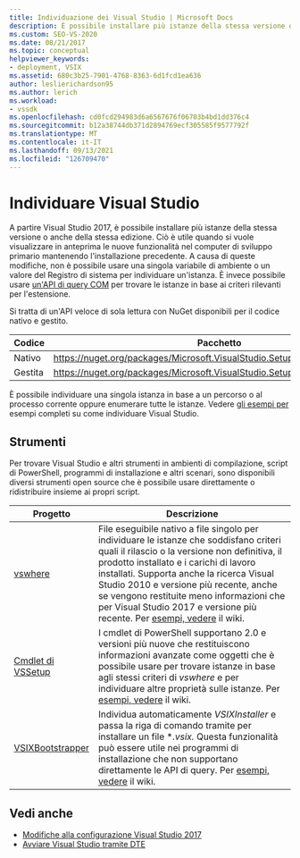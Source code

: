 ```yaml
---
title: Individuazione dei Visual Studio | Microsoft Docs
description: È possibile installare più istanze della stessa versione di Visual Studio. Informazioni su come usare un'API di query COM per trovare l'istanza desiderata.
ms.custom: SEO-VS-2020
ms.date: 08/21/2017
ms.topic: conceptual
helpviewer_keywords:
- deployment, VSIX
ms.assetid: 680c3b25-7901-4768-8363-6d1fcd1ea636
author: leslierichardson95
ms.author: lerich
ms.workload:
- vssdk
ms.openlocfilehash: cd0fcd294983d6a6567676f06703b4bd1dd376c4
ms.sourcegitcommit: b12a38744db371d2894769ecf305585f9577792f
ms.translationtype: MT
ms.contentlocale: it-IT
ms.lasthandoff: 09/13/2021
ms.locfileid: "126709470"
---
```

# <a name="locate-visual-studio"></a>Individuare Visual Studio

A partire Visual Studio 2017, è possibile installare più istanze della stessa versione o anche della stessa edizione. Ciò è utile quando si vuole visualizzare in anteprima le nuove funzionalità nel computer di sviluppo primario mantenendo l'installazione precedente. A causa di queste modifiche, non è possibile usare una singola variabile di ambiente o un valore del Registro di sistema per individuare un'istanza. È invece possibile usare [un'API di query COM](/dotnet/api/microsoft.visualstudio.setup.configuration) per trovare le istanze in base ai criteri rilevanti per l'estensione.

Si tratta di un'API veloce di sola lettura con NuGet disponibili per il codice nativo e gestito.

| Codice | Pacchetto |
| ---- | --- |
| Nativo | https://nuget.org/packages/Microsoft.VisualStudio.Setup.Configuration.Native |
| Gestita | https://nuget.org/packages/Microsoft.VisualStudio.Setup.Configuration.Interop |

È possibile individuare una singola istanza in base a un percorso o al processo corrente oppure enumerare tutte le istanze. Vedere [gli esempi per](https://github.com/Microsoft/vs-setup-samples) esempi completi su come individuare Visual Studio.

## <a name="tools"></a>Strumenti

Per trovare Visual Studio e altri strumenti in ambienti di compilazione, script di PowerShell, programmi di installazione e altri scenari, sono disponibili diversi strumenti open source che è possibile usare direttamente o ridistribuire insieme ai propri script.

| Progetto | Descrizione |
| ------- | ----------- |
| [vswhere](https://github.com/Microsoft/vswhere) | File eseguibile nativo a file singolo per individuare le istanze che soddisfano criteri quali il rilascio o la versione non definitiva, il prodotto installato e i carichi di lavoro installati. Supporta anche la ricerca Visual Studio 2010 e versione più recente, anche se vengono restituite meno informazioni che per Visual Studio 2017 e versione più recente. Per [esempi, vedere](https://github.com/Microsoft/vswhere/wiki) il wiki. |
| [Cmdlet di VSSetup](https://github.com/Microsoft/vssetup.powershell) | I cmdlet di PowerShell supportano 2.0 e versioni più nuove che restituiscono informazioni avanzate come oggetti che è possibile usare per trovare istanze in base agli stessi criteri di _vswhere_ e per individuare altre proprietà sulle istanze. Per [esempi, vedere](https://github.com/Microsoft/vssetup.powershell/wiki) il wiki. |
| [VSIXBootstrapper](https://github.com/Microsoft/vsixbootstrapper) | Individua automaticamente _VSIXInstaller_ e passa la riga di comando tramite per installare un file **.vsix.* Questa funzionalità può essere utile nei programmi di installazione che non supportano direttamente le API di query. Per [esempi, vedere](https://github.com/Microsoft/vsixbootstrapper/wiki) il wiki. |

## <a name="see-also"></a>Vedi anche

* [Modifiche alla configurazione Visual Studio 2017](https://devblogs.microsoft.com/setup/changes-to-visual-studio-15-setup/)
* [Avviare Visual Studio tramite DTE](launch-visual-studio-dte.md)
